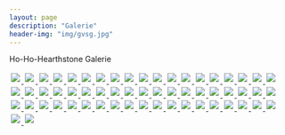 ```yaml
---
layout: page
description: "Galerie"
header-img: "img/gvsg.jpg"
---
```


<script src="//ajax.googleapis.com/ajax/libs/jquery/1.11.2/jquery.min.js"></script>
<script src="../js/lightbox.min.js"></script>
<link href="../css/lightbox.css" rel="stylesheet" />

<style media="screen">
	img.thumbs {
		padding: 0.2em;
	}
</style>

<p>Ho-Ho-Hearthstone Galerie</p>

<a href="../img/hohohearthstone/hohohearthstone-1.jpg" data-lightbox="1" title="Ho-Ho-Hearthstone">
	<img src="../img/hohohearthstone/hohohearthstone-thumb-1.jpg" class="thumbs">
</a>
<a href="../img/hohohearthstone/hohohearthstone-2.jpg" data-lightbox="2" title="Ho-Ho-Hearthstone">
	<img src="../img/hohohearthstone/hohohearthstone-thumb-2.jpg" class="thumbs">
</a>
<a href="../img/hohohearthstone/hohohearthstone-3.jpg" data-lightbox="3" title="Ho-Ho-Hearthstone">
	<img src="../img/hohohearthstone/hohohearthstone-thumb-3.jpg" class="thumbs">
</a>
<a href="../img/hohohearthstone/hohohearthstone-4.jpg" data-lightbox="4" title="Ho-Ho-Hearthstone">
	<img src="../img/hohohearthstone/hohohearthstone-thumb-4.jpg" class="thumbs">
</a>
<a href="../img/hohohearthstone/hohohearthstone-5.jpg" data-lightbox="5" title="Ho-Ho-Hearthstone">
	<img src="../img/hohohearthstone/hohohearthstone-thumb-5.jpg" class="thumbs">
</a>
<a href="../img/hohohearthstone/hohohearthstone-6.jpg" data-lightbox="6" title="Ho-Ho-Hearthstone">
	<img src="../img/hohohearthstone/hohohearthstone-thumb-6.jpg" class="thumbs">
</a>
<a href="../img/hohohearthstone/hohohearthstone-7.jpg" data-lightbox="7" title="Ho-Ho-Hearthstone">
	<img src="../img/hohohearthstone/hohohearthstone-thumb-7.jpg" class="thumbs">
</a>
<a href="../img/hohohearthstone/hohohearthstone-8.jpg" data-lightbox="8" title="Ho-Ho-Hearthstone">
	<img src="../img/hohohearthstone/hohohearthstone-thumb-8.jpg" class="thumbs">
</a>
<a href="../img/hohohearthstone/hohohearthstone-9.jpg" data-lightbox="9" title="Ho-Ho-Hearthstone">
	<img src="../img/hohohearthstone/hohohearthstone-thumb-9.jpg" class="thumbs">
</a>
<a href="../img/hohohearthstone/hohohearthstone-10.jpg" data-lightbox="10" title="Ho-Ho-Hearthstone">
	<img src="../img/hohohearthstone/hohohearthstone-thumb-10.jpg" class="thumbs">
</a>
<a href="../img/hohohearthstone/hohohearthstone-11.jpg" data-lightbox="11" title="Ho-Ho-Hearthstone">
	<img src="../img/hohohearthstone/hohohearthstone-thumb-11.jpg" class="thumbs">
</a>
<a href="../img/hohohearthstone/hohohearthstone-12.jpg" data-lightbox="12" title="Ho-Ho-Hearthstone">
	<img src="../img/hohohearthstone/hohohearthstone-thumb-12.jpg" class="thumbs">
</a>
<a href="../img/hohohearthstone/hohohearthstone-13.jpg" data-lightbox="13" title="Ho-Ho-Hearthstone">
	<img src="../img/hohohearthstone/hohohearthstone-thumb-13.jpg" class="thumbs">
</a>
<a href="../img/hohohearthstone/hohohearthstone-14.jpg" data-lightbox="14" title="Ho-Ho-Hearthstone">
	<img src="../img/hohohearthstone/hohohearthstone-thumb-14.jpg" class="thumbs">
</a>
<a href="../img/hohohearthstone/hohohearthstone-15.jpg" data-lightbox="15" title="Ho-Ho-Hearthstone">
	<img src="../img/hohohearthstone/hohohearthstone-thumb-15.jpg" class="thumbs">
</a>
<a href="../img/hohohearthstone/hohohearthstone-16.jpg" data-lightbox="16" title="Ho-Ho-Hearthstone">
	<img src="../img/hohohearthstone/hohohearthstone-thumb-16.jpg" class="thumbs">
</a>
<a href="../img/hohohearthstone/hohohearthstone-17.jpg" data-lightbox="17" title="Ho-Ho-Hearthstone">
	<img src="../img/hohohearthstone/hohohearthstone-thumb-17.jpg" class="thumbs">
</a>
<a href="../img/hohohearthstone/hohohearthstone-18.jpg" data-lightbox="18" title="Ho-Ho-Hearthstone">
	<img src="../img/hohohearthstone/hohohearthstone-thumb-18.jpg" class="thumbs">
</a>
<a href="../img/hohohearthstone/hohohearthstone-19.jpg" data-lightbox="19" title="Ho-Ho-Hearthstone">
	<img src="../img/hohohearthstone/hohohearthstone-thumb-19.jpg" class="thumbs">
</a>
<a href="../img/hohohearthstone/hohohearthstone-20.jpg" data-lightbox="20" title="Ho-Ho-Hearthstone">
	<img src="../img/hohohearthstone/hohohearthstone-thumb-20.jpg" class="thumbs">
</a>
<a href="../img/hohohearthstone/hohohearthstone-21.jpg" data-lightbox="21" title="Ho-Ho-Hearthstone">
	<img src="../img/hohohearthstone/hohohearthstone-thumb-21.jpg" class="thumbs">
</a>
<a href="../img/hohohearthstone/hohohearthstone-22.jpg" data-lightbox="22" title="Ho-Ho-Hearthstone">
	<img src="../img/hohohearthstone/hohohearthstone-thumb-22.jpg" class="thumbs">
</a>
<a href="../img/hohohearthstone/hohohearthstone-23.jpg" data-lightbox="23" title="Ho-Ho-Hearthstone">
	<img src="../img/hohohearthstone/hohohearthstone-thumb-23.jpg" class="thumbs">
</a>
<a href="../img/hohohearthstone/hohohearthstone-24.jpg" data-lightbox="24" title="Ho-Ho-Hearthstone">
	<img src="../img/hohohearthstone/hohohearthstone-thumb-24.jpg" class="thumbs">
</a>
<a href="../img/hohohearthstone/hohohearthstone-25.jpg" data-lightbox="25" title="Ho-Ho-Hearthstone">
	<img src="../img/hohohearthstone/hohohearthstone-thumb-25.jpg" class="thumbs">
</a>
<a href="../img/hohohearthstone/hohohearthstone-26.jpg" data-lightbox="26" title="Ho-Ho-Hearthstone">
	<img src="../img/hohohearthstone/hohohearthstone-thumb-26.jpg" class="thumbs">
</a>
<a href="../img/hohohearthstone/hohohearthstone-27.jpg" data-lightbox="27" title="Ho-Ho-Hearthstone">
	<img src="../img/hohohearthstone/hohohearthstone-thumb-27.jpg" class="thumbs">
</a>
<a href="../img/hohohearthstone/hohohearthstone-28.jpg" data-lightbox="28" title="Ho-Ho-Hearthstone">
	<img src="../img/hohohearthstone/hohohearthstone-thumb-28.jpg" class="thumbs">
</a>
<a href="../img/hohohearthstone/hohohearthstone-29.jpg" data-lightbox="29" title="Ho-Ho-Hearthstone">
	<img src="../img/hohohearthstone/hohohearthstone-thumb-29.jpg" class="thumbs">
</a>
<a href="../img/hohohearthstone/hohohearthstone-30.jpg" data-lightbox="30" title="Ho-Ho-Hearthstone">
	<img src="../img/hohohearthstone/hohohearthstone-thumb-30.jpg" class="thumbs">
</a>
<a href="../img/hohohearthstone/hohohearthstone-31.jpg" data-lightbox="31" title="Ho-Ho-Hearthstone">
	<img src="../img/hohohearthstone/hohohearthstone-thumb-31.jpg" class="thumbs">
</a>
<a href="../img/hohohearthstone/hohohearthstone-32.jpg" data-lightbox="32" title="Ho-Ho-Hearthstone">
	<img src="../img/hohohearthstone/hohohearthstone-thumb-32.jpg" class="thumbs">
</a>
<a href="../img/hohohearthstone/hohohearthstone-33.jpg" data-lightbox="33" title="Ho-Ho-Hearthstone">
	<img src="../img/hohohearthstone/hohohearthstone-thumb-33.jpg" class="thumbs">
</a>
<a href="../img/hohohearthstone/hohohearthstone-34.jpg" data-lightbox="34" title="Ho-Ho-Hearthstone">
	<img src="../img/hohohearthstone/hohohearthstone-thumb-34.jpg" class="thumbs">
</a>
<a href="../img/hohohearthstone/hohohearthstone-35.jpg" data-lightbox="35" title="Ho-Ho-Hearthstone">
	<img src="../img/hohohearthstone/hohohearthstone-thumb-35.jpg" class="thumbs">
</a>
<a href="../img/hohohearthstone/hohohearthstone-36.jpg" data-lightbox="36" title="Ho-Ho-Hearthstone">
	<img src="../img/hohohearthstone/hohohearthstone-thumb-36.jpg" class="thumbs">
</a>
<a href="../img/hohohearthstone/hohohearthstone-37.jpg" data-lightbox="37" title="Ho-Ho-Hearthstone">
	<img src="../img/hohohearthstone/hohohearthstone-thumb-37.jpg" class="thumbs">
</a>
<a href="../img/hohohearthstone/hohohearthstone-38.jpg" data-lightbox="38" title="Ho-Ho-Hearthstone">
	<img src="../img/hohohearthstone/hohohearthstone-thumb-38.jpg" class="thumbs">
</a>
<a href="../img/hohohearthstone/hohohearthstone-39.jpg" data-lightbox="39" title="Ho-Ho-Hearthstone">
	<img src="../img/hohohearthstone/hohohearthstone-thumb-39.jpg" class="thumbs">
</a>
<a href="../img/hohohearthstone/hohohearthstone-40.jpg" data-lightbox="40" title="Ho-Ho-Hearthstone">
	<img src="../img/hohohearthstone/hohohearthstone-thumb-40.jpg" class="thumbs">
</a>
<a href="../img/hohohearthstone/hohohearthstone-41.jpg" data-lightbox="41" title="Ho-Ho-Hearthstone">
	<img src="../img/hohohearthstone/hohohearthstone-thumb-41.jpg" class="thumbs">
</a>
<a href="../img/hohohearthstone/hohohearthstone-42.jpg" data-lightbox="42" title="Ho-Ho-Hearthstone">
	<img src="../img/hohohearthstone/hohohearthstone-thumb-42.jpg" class="thumbs">
</a>
<a href="../img/hohohearthstone/hohohearthstone-43.jpg" data-lightbox="43" title="Ho-Ho-Hearthstone">
	<img src="../img/hohohearthstone/hohohearthstone-thumb-43.jpg" class="thumbs">
</a>
<a href="../img/hohohearthstone/hohohearthstone-44.jpg" data-lightbox="44" title="Ho-Ho-Hearthstone">
	<img src="../img/hohohearthstone/hohohearthstone-thumb-44.jpg" class="thumbs">
</a>
<a href="../img/hohohearthstone/hohohearthstone-45.jpg" data-lightbox="45" title="Ho-Ho-Hearthstone">
	<img src="../img/hohohearthstone/hohohearthstone-thumb-45.jpg" class="thumbs">
</a>
<a href="../img/hohohearthstone/hohohearthstone-46.jpg" data-lightbox="46" title="Ho-Ho-Hearthstone">
	<img src="../img/hohohearthstone/hohohearthstone-thumb-46.jpg" class="thumbs">
</a>
<a href="../img/hohohearthstone/hohohearthstone-47.jpg" data-lightbox="47" title="Ho-Ho-Hearthstone">
	<img src="../img/hohohearthstone/hohohearthstone-thumb-47.jpg" class="thumbs">
</a>
<a href="../img/hohohearthstone/hohohearthstone-48.jpg" data-lightbox="48" title="Ho-Ho-Hearthstone">
	<img src="../img/hohohearthstone/hohohearthstone-thumb-48.jpg" class="thumbs">
</a>
<a href="../img/hohohearthstone/hohohearthstone-49.jpg" data-lightbox="49" title="Ho-Ho-Hearthstone">
	<img src="../img/hohohearthstone/hohohearthstone-thumb-49.jpg" class="thumbs">
</a>
<a href="../img/hohohearthstone/hohohearthstone-50.jpg" data-lightbox="50" title="Ho-Ho-Hearthstone">
	<img src="../img/hohohearthstone/hohohearthstone-thumb-50.jpg" class="thumbs">
</a>
<a href="../img/hohohearthstone/hohohearthstone-51.jpg" data-lightbox="51" title="Ho-Ho-Hearthstone">
	<img src="../img/hohohearthstone/hohohearthstone-thumb-51.jpg" class="thumbs">
</a>
<a href="../img/hohohearthstone/hohohearthstone-52.jpg" data-lightbox="52" title="Ho-Ho-Hearthstone">
	<img src="../img/hohohearthstone/hohohearthstone-thumb-52.jpg" class="thumbs">
</a>
<a href="../img/hohohearthstone/hohohearthstone-53.jpg" data-lightbox="53" title="Ho-Ho-Hearthstone">
	<img src="../img/hohohearthstone/hohohearthstone-thumb-53.jpg" class="thumbs">
</a>
<a href="../img/hohohearthstone/hohohearthstone-54.jpg" data-lightbox="54" title="Ho-Ho-Hearthstone">
	<img src="../img/hohohearthstone/hohohearthstone-thumb-54.jpg" class="thumbs">
</a>
<a href="../img/hohohearthstone/hohohearthstone-55.jpg" data-lightbox="55" title="Ho-Ho-Hearthstone">
	<img src="../img/hohohearthstone/hohohearthstone-thumb-55.jpg" class="thumbs">
</a>
<a href="../img/hohohearthstone/hohohearthstone-56.jpg" data-lightbox="56" title="Ho-Ho-Hearthstone">
	<img src="../img/hohohearthstone/hohohearthstone-thumb-56.jpg" class="thumbs">
</a>
<a href="../img/hohohearthstone/hohohearthstone-57.jpg" data-lightbox="57" title="Ho-Ho-Hearthstone">
	<img src="../img/hohohearthstone/hohohearthstone-thumb-57.jpg" class="thumbs">
</a>
<a href="../img/hohohearthstone/hohohearthstone-58.jpg" data-lightbox="58" title="Ho-Ho-Hearthstone">
	<img src="../img/hohohearthstone/hohohearthstone-thumb-58.jpg" class="thumbs">
</a>
<a href="../img/hohohearthstone/hohohearthstone-59.jpg" data-lightbox="59" title="Ho-Ho-Hearthstone">
	<img src="../img/hohohearthstone/hohohearthstone-thumb-59.jpg" class="thumbs">
</a>
